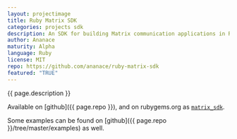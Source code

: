 ```yaml
---
layout: projectimage
title: Ruby Matrix SDK
categories: projects sdk
description: An SDK for building Matrix communication applications in Ruby
author: Ananace
maturity: Alpha
language: Ruby
license: MIT
repo: https://github.com/ananace/ruby-matrix-sdk
featured: "TRUE"
---
```


{{ page.description }}

Available on [github]({{ page.repo }}), and on rubygems.org as [`matrix_sdk`](https://rubygems.org/gems/matrix_sdk).

Some examples can be found on [github]({{ page.repo }}/tree/master/examples) as well.

